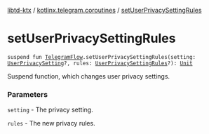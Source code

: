 [libtd-ktx](../index.md) / [kotlinx.telegram.coroutines](index.md) / [setUserPrivacySettingRules](./set-user-privacy-setting-rules.md)

# setUserPrivacySettingRules

`suspend fun `[`TelegramFlow`](../kotlinx.telegram.core/-telegram-flow/index.md)`.setUserPrivacySettingRules(setting: `[`UserPrivacySetting`](https://tdlibx.github.io/td/docs/org/drinkless/td/libcore/telegram/TdApi.UserPrivacySetting.html)`?, rules: `[`UserPrivacySettingRules`](https://tdlibx.github.io/td/docs/org/drinkless/td/libcore/telegram/TdApi.UserPrivacySettingRules.html)`?): `[`Unit`](https://kotlinlang.org/api/latest/jvm/stdlib/kotlin/-unit/index.html)

Suspend function, which changes user privacy settings.

### Parameters

`setting` - The privacy setting.

`rules` - The new privacy rules.